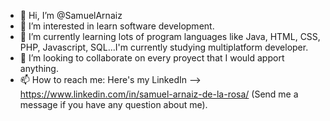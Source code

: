 - 👋 Hi, I’m @SamuelArnaiz
- 👀 I’m interested in learn software development.
- 🌱 I’m currently learning lots of program languages like Java, HTML, CSS, PHP, Javascript, SQL...I'm currently studying multiplatform developer.
- 💞️ I’m looking to collaborate on every proyect that I would apport anything.
- 📫 How to reach me: Here's my LinkedIn --> https://www.linkedin.com/in/samuel-arnaiz-de-la-rosa/ (Send me a message if you have any question about me).
